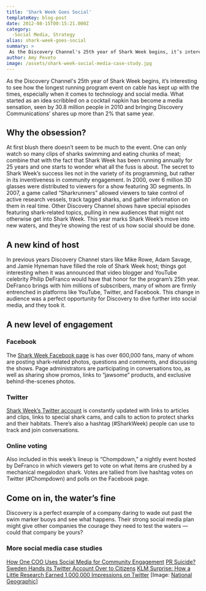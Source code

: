```yaml
---
title: 'Shark Week Goes Social'
templateKey: blog-post
date: 2012-08-15T00:15:21.000Z
category: 
  -Social Media, Strategy
alias: shark-week-goes-social
summary: > 
 As the Discovery Channel's 25th year of Shark Week begins, it’s interesting to see how the longest running program event on cable has kept up with the times, especially when it comes to technology and social media.
author: Amy Peveto
image: /assets/shark-week-social-media-case-study.jpg
---
```


As the Discovery Channel's 25th year of Shark Week begins, it’s interesting to see how the longest running program event on cable has kept up with the times, especially when it comes to technology and social media. What started as an idea scribbled on a cocktail napkin has become a media sensation, seen by 30.8 million people in 2010 and bringing Discovery Communications’ shares up more than 2% that same year.

Why the obsession?
------------------

At first blush there doesn’t seem to be much to the event. One can only watch so many clips of sharks swimming and eating chunks of meat; combine that with the fact that Shark Week has been running annually for 25 years and one starts to wonder what all the fuss is about. The secret to Shark Week’s success lies not in the variety of its programming, but rather in its inventiveness in community engagement. In 2000, over 6 million 3D glasses were distributed to viewers for a show featuring 3D segments. In 2007, a game called “Sharkrunners” allowed viewers to take control of active research vessels, track tagged sharks, and gather information on them in real time. Other Discovery Channel shows have special episodes featuring shark-related topics, pulling in new audiences that might not otherwise get into Shark Week. This year marks Shark Week’s move into new waters, and they’re showing the rest of us how social should be done.

A new kind of host
------------------

In previous years Discovery Channel stars like Mike Rowe, Adam Savage, and Jamie Hyneman have filled the role of Shark Week host; things got interesting when it was announced that video blogger and YouTube celebrity Philip DeFranco would have that honor for the program’s 25th year. DeFranco brings with him millions of subscribers, many of whom are firmly entrenched in platforms like YouTube, Twitter, and Facebook. This change in audience was a perfect opportunity for Discovery to dive further into social media, and they took it.

A new level of engagement
-------------------------

### Facebook

The [Shark Week Facebook page](https://www.facebook.com/sharkweek) is has over 600,000 fans, many of whom are posting shark-related photos, questions and comments, and discussing the shows. Page administrators are participating in conversations too, as well as sharing show promos, links to “jawsome” products, and exclusive behind-the-scenes photos.

### Twitter

[Shark Week’s Twitter account](http://twitter.com/SharkWeek) is constantly updated with links to articles and clips, links to special shark cams, and calls to action to protect sharks and their habitats. There’s also a hashtag (#SharkWeek) people can use to track and join conversations.

### Online voting

Also included in this week’s lineup is “Chompdown,” a nightly event hosted by DeFranco in which viewers get to vote on what items are crushed by a mechanical megalodon shark. Votes are tallied from live hashtag votes on Twitter (#Chompdown) and polls on the Facebook page.

Come on in, the water’s fine
----------------------------

Discovery is a perfect example of a company daring to wade out past the swim marker buoys and see what happens. Their strong social media plan might give other companies the courage they need to test the waters — could that company be yours?

### More social media case studies

[How One COO Uses Social Media for Community Engagement](/blog/05/03/2012/how-one-coo-uses-social-media-community-engagement-interview) [PR Suicide? Sweden Hands its Twitter Account Over to Citizens](/blog/12/19/2011/pr-suicide-sweden-hands-its-twitter-account-over-citizens) [KLM Surprise: How a Little Research Earned 1,000,000 Impressions on Twitter](/2011/01/11/klm-surprise-how-little-research-earned-1000000-impressions-twitter) \[Image: [National Geographic](http://animals.nationalgeographic.com/animals/photos/great-white-sharks/#/eye-level-great-white_6448_600x450.jpg)\]